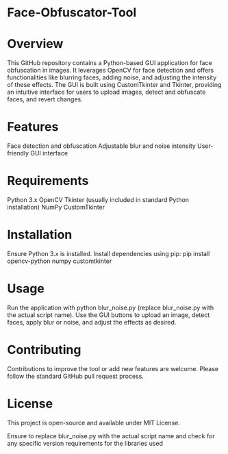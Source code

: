 # Face-Obfuscator-Tool

# Overview

This GitHub repository contains a Python-based GUI application for face obfuscation in images. It leverages OpenCV for face detection and offers functionalities like blurring faces, adding noise, and adjusting the intensity of these effects. The GUI is built using CustomTkinter and Tkinter, providing an intuitive interface for users to upload images, detect and obfuscate faces, and revert changes.

# Features
Face detection and obfuscation
Adjustable blur and noise intensity
User-friendly GUI interface

# Requirements
Python 3.x
OpenCV
Tkinter (usually included in standard Python installation)
NumPy
CustomTkinter

# Installation
Ensure Python 3.x is installed.
Install dependencies using pip: pip install opencv-python numpy customtkinter

# Usage
Run the application with python blur_noise.py (replace blur_noise.py with the actual script name).
Use the GUI buttons to upload an image, detect faces, apply blur or noise, and adjust the effects as desired.

# Contributing
Contributions to improve the tool or add new features are welcome. Please follow the standard GitHub pull request process.

# License
This project is open-source and available under MIT License.

Ensure to replace blur_noise.py with the actual script name and check for any specific version requirements for the libraries used
